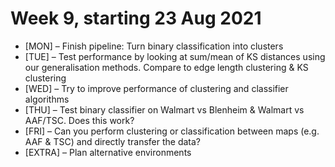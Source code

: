 # Week 9, starting 23 Aug 2021

* [MON] – Finish pipeline: Turn binary classification into clusters 
* [TUE] – Test performance by looking at sum/mean of KS distances using our generalisation methods. Compare to edge length clustering & KS clustering
* [WED] – Try to improve performance of clustering and classifier algorithms
* [THU] – Test binary classifier on Walmart vs Blenheim & Walmart vs AAF/TSC. Does this work?
* [FRI] – Can you perform clustering or classification between maps (e.g. AAF & TSC) and directly transfer the data?
* [EXTRA] – Plan alternative environments
